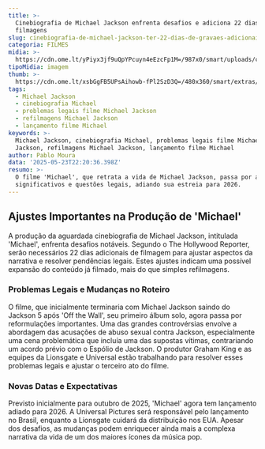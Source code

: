 ```yaml
---
title: >-
  Cinebiografia de Michael Jackson enfrenta desafios e adiciona 22 dias de
  filmagens
slug: cinebiografia-de-michael-jackson-ter-22-dias-de-gravaes-adicionais
categoria: FILMES
midia: >-
  https://cdn.ome.lt/yPiyx3jf9uQpYPcuyn4eEzcFp1M=/987x0/smart/uploads/conteudo/fotos/Design_sem_nome33.png
tipoMidia: imagem
thumb: >-
  https://cdn.ome.lt/xsbGgFB5UPsAihowb-fPl2SzD3Q=/480x360/smart/extras/conteudos/Design_sem_nome33.png
tags:
  - Michael Jackson
  - cinebiografia Michael
  - problemas legais filme Michael Jackson
  - refilmagens Michael Jackson
  - lançamento filme Michael
keywords: >-
  Michael Jackson, cinebiografia Michael, problemas legais filme Michael
  Jackson, refilmagens Michael Jackson, lançamento filme Michael
author: Pablo Moura
data: '2025-05-23T22:20:36.398Z'
resumo: >-
  O filme 'Michael', que retrata a vida de Michael Jackson, passa por ajustes
  significativos e questões legais, adiando sua estreia para 2026.
---
```


## Ajustes Importantes na Produção de 'Michael'

A produção da aguardada cinebiografia de Michael Jackson, intitulada 'Michael', enfrenta desafios notáveis. Segundo o The Hollywood Reporter, serão necessários 22 dias adicionais de filmagem para ajustar aspectos da narrativa e resolver pendências legais. Estes ajustes indicam uma possível expansão do conteúdo já filmado, mais do que simples refilmagens. 

### Problemas Legais e Mudanças no Roteiro

O filme, que inicialmente terminaria com Michael Jackson saindo do Jackson 5 após 'Off the Wall', seu primeiro álbum solo, agora passa por reformulações importantes. Uma das grandes controvérsias envolve a abordagem das acusações de abuso sexual contra Jackson, especialmente uma cena problemática que incluía uma das supostas vítimas, contrariando um acordo prévio com o Espólio de Jackson. O produtor Graham King e as equipes da Lionsgate e Universal estão trabalhando para resolver esses problemas legais e ajustar o terceiro ato do filme. 

### Novas Datas e Expectativas

Previsto inicialmente para outubro de 2025, 'Michael' agora tem lançamento adiado para 2026. A Universal Pictures será responsável pelo lançamento no Brasil, enquanto a Lionsgate cuidará da distribuição nos EUA. Apesar dos desafios, as mudanças podem enriquecer ainda mais a complexa narrativa da vida de um dos maiores ícones da música pop.

